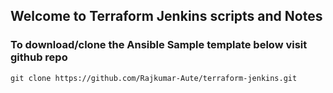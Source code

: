## Welcome to Terraform Jenkins scripts and Notes

### To download/clone the Ansible Sample template below visit github repo
```
git clone https://github.com/Rajkumar-Aute/terraform-jenkins.git
```
